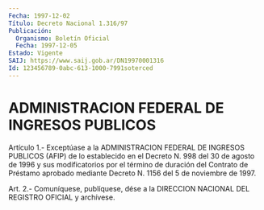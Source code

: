 ```yaml
---
Fecha: 1997-12-02
Título: Decreto Nacional 1.316/97
Publicación:
  Organismo: Boletín Oficial
  Fecha: 1997-12-05
Estado: Vigente
SAIJ: https://www.saij.gob.ar/DN19970001316
Id: 123456789-0abc-613-1000-7991soterced
---
```

# ADMINISTRACION FEDERAL DE INGRESOS PUBLICOS

<a id="1"></a>
Artículo  1.-  Exceptúase  a  la  ADMINISTRACION FEDERAL DE INGRESOS PUBLICOS (AFIP) de lo establecido en  el  Decreto  N.  998 del 30 de agosto  de 1996 y sus modificatorios por el término de duración  del Contrato  de  Préstamo  aprobado  mediante  Decreto N. 1156 del 5 de noviembre de 1997.

<a id="2"></a>
Art.  2.-  Comuníquese, publíquese, dése a la DIRECCION NACIONAL DEL REGISTRO OFICIAL y archívese.